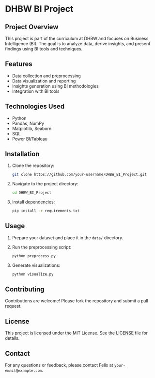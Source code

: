 # DHBW BI Project

## Project Overview

This project is part of the curriculum at DHBW and focuses on Business Intelligence (BI). The goal is to analyze data, derive insights, and present findings using BI tools and techniques.

## Features

- Data collection and preprocessing
- Data visualization and reporting
- Insights generation using BI methodologies
- Integration with BI tools

## Technologies Used

- Python
- Pandas, NumPy
- Matplotlib, Seaborn
- SQL
- Power BI/Tableau

## Installation

1. Clone the repository:

    ```bash
    git clone https://github.com/your-username/DHBW_BI_Project.git
    ```

2. Navigate to the project directory:

    ```bash
    cd DHBW_BI_Project
    ```

3. Install dependencies:

    ```bash
    pip install -r requirements.txt
    ```

## Usage

1. Prepare your dataset and place it in the `data/` directory.
2. Run the preprocessing script:

    ```bash
    python preprocess.py
    ```

3. Generate visualizations:

    ```bash
    python visualize.py
    ```

## Contributing

Contributions are welcome! Please fork the repository and submit a pull request.

## License

This project is licensed under the MIT License. See the [LICENSE](LICENSE) file for details.

## Contact

For any questions or feedback, please contact Felix at `your-email@example.com`.
